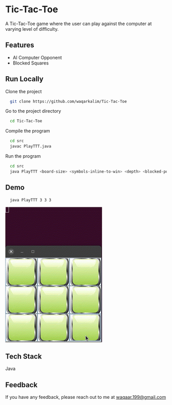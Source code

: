 
# Tic-Tac-Toe

A Tic-Tac-Toe game where the user can play against the computer at varying level of difficulty.




## Features

- AI Computer Opponent
- Blocked Squares

  
## Run Locally

Clone the project

```bash
  git clone https://github.com/waqarkalim/Tic-Tac-Toe
```

Go to the project directory

```bash
  cd Tic-Tac-Toe
```

Compile the program

```bash
  cd src
  javac PlayTTT.java
```

Run the program

```bash
  cd src
  java PlayTTT <board-size> <symbols-inline-to-win> <depth> <blocked-positions>
```

  
## Demo

``` bash
  java PlayTTT 3 3 3
```

!["Tic-Tac-Toe Demo"](https://github.com/waqarkalim/Tic-Tac-Toe/blob/master/assets/tic-tac-toe-demo.gif)

  
## Tech Stack

Java
  
## Feedback

If you have any feedback, please reach out to me at waqaar.199@gmail.com

  
